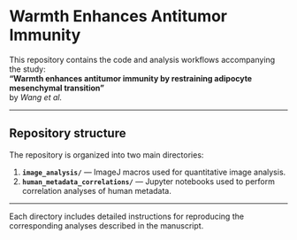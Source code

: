 # Warmth Enhances Antitumor Immunity

This repository contains the code and analysis workflows accompanying the study:  
**“Warmth enhances antitumor immunity by restraining adipocyte mesenchymal transition”**  
by *Wang et al.*

---

## Repository structure

The repository is organized into two main directories:

1. **`image_analysis/`** — ImageJ macros used for quantitative image analysis.  
2. **`human_metadata_correlations/`** — Jupyter notebooks used to perform correlation analyses of human metadata.

---

Each directory includes detailed instructions for reproducing the corresponding analyses described in the manuscript.